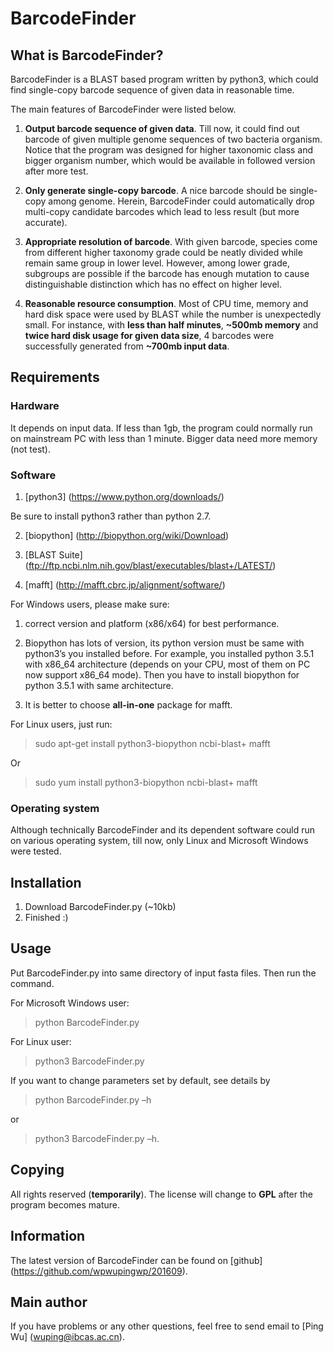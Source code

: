 ﻿# BarcodeFinder

## What is BarcodeFinder? 

BarcodeFinder is a BLAST based program written by python3, which could find single-copy barcode sequence of given data in reasonable time.

The main features of BarcodeFinder were listed below.

1. **Output barcode sequence of given data**. Till now, it could find out barcode of given multiple genome sequences of two bacteria organism. Notice that the program was designed for higher taxonomic class and bigger organism number, which would be available in followed version after more test.

2. **Only generate single-copy barcode**. A nice barcode should be single-copy among genome. Herein, BarcodeFinder could automatically drop multi-copy candidate barcodes which lead to less result (but more accurate). 

3. **Appropriate resolution of barcode**. With given barcode, species come from different higher taxonomy grade could be neatly divided while remain same group in lower level. However, among lower grade, subgroups are possible if the barcode has enough mutation to cause distinguishable distinction which has no effect on higher level.

4. **Reasonable resource consumption**. Most of CPU time, memory and hard disk space were used by BLAST while the number is unexpectedly small. For instance, with **less than half minutes**, **~500mb memory** and **twice hard disk usage for given data size**, 4 barcodes were successfully generated from **~700mb input data**.

## Requirements

### Hardware

It depends on input data. If less than 1gb, the program could normally run on mainstream PC with less than 1 minute. Bigger data need more memory (not test).

### Software
1. [python3] (https://www.python.org/downloads/)

Be sure to install python3 rather than python 2.7.

2. [biopython] (http://biopython.org/wiki/Download)

3. [BLAST Suite] (ftp://ftp.ncbi.nlm.nih.gov/blast/executables/blast+/LATEST/)

4. [mafft] (http://mafft.cbrc.jp/alignment/software/)

For Windows users, please make sure:

1. correct version and platform (x86/x64) for best performance. 

2. Biopython has lots of version,  its python version must be same with python3’s you installed before. For example, you installed python 3.5.1 with x86_64 architecture (depends on your CPU, most of them on PC now support x86_64 mode). Then you have to install biopython for python 3.5.1 with same architecture.

3. It is better to choose **all-in-one** package for mafft.

For Linux users, just run:

>sudo apt-get install python3-biopython ncbi-blast+ mafft

Or

>sudo yum install python3-biopython ncbi-blast+ mafft

### Operating system

Although technically BarcodeFinder and its dependent software could run on various operating system, till now, only Linux and Microsoft Windows were tested.

## Installation

1. Download BarcodeFinder.py (~10kb)
2. Finished :)

## Usage

Put BarcodeFinder.py into same directory of input fasta files. Then run the command.

For Microsoft Windows user:

>python BarcodeFinder.py 

For Linux user:

>python3 BarcodeFinder.py

If you want to change parameters set by default, see details by 

>python BarcodeFinder.py –h 

or 

>python3 BarcodeFinder.py –h.

## Copying ##

All rights reserved (**temporarily**). The license will change to **GPL** after the program becomes mature.

## Information ##

The latest version of BarcodeFinder can be found on [github] (https://github.com/wpwupingwp/201609).

## Main author 

If you have problems or any other questions, feel free to send email to [Ping Wu] (wuping@ibcas.ac.cn).
